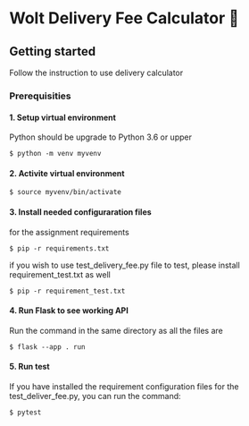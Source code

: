 # Wolt Delivery Fee Calculator 🛒

## Getting started
Follow the instruction to use delivery calculator

### Prerequisities
#### 1\. Setup virtual environment
Python should be upgrade to Python 3.6 or upper
```
$ python -m venv myvenv
```
#### 2\. Activite virtual environment
```
$ source myvenv/bin/activate
```
#### 3\. Install needed configuraration files
for the assignment requirements
```
$ pip -r requirements.txt
```
if you wish to use test_delivery_fee.py file to test, please install requirement_test.txt as well
```
$ pip -r requirement_test.txt
```
#### 4\. Run Flask to see working API
Run the command in the same directory as all the files are

```
$ flask --app . run
```
#### 5\. Run test
If you have installed the requirement configuration files for the test_deliver_fee.py, you can run the command:
```
$ pytest
```